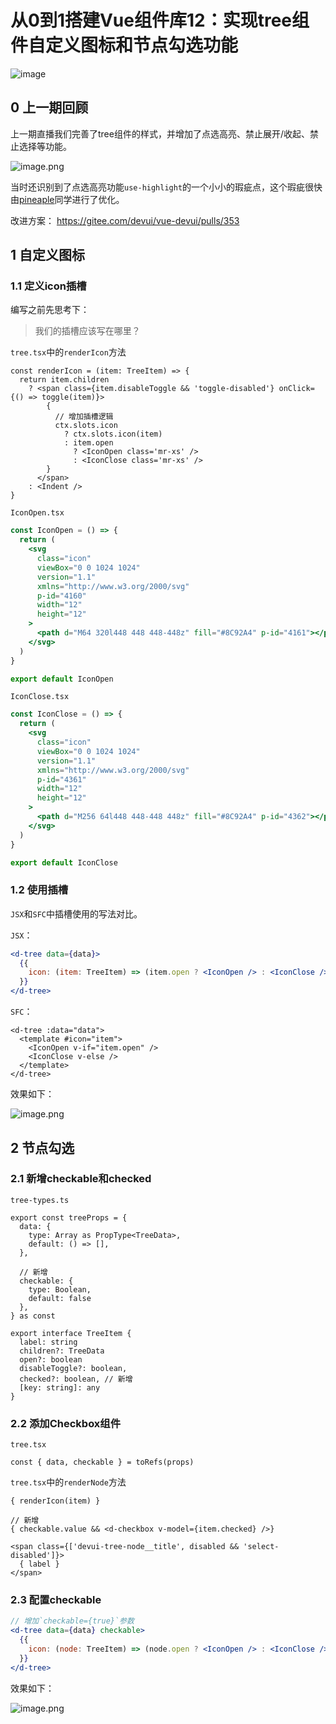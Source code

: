# 从0到1搭建Vue组件库12：实现tree组件自定义图标和节点勾选功能

![image](https://user-images.githubusercontent.com/9566362/201510832-b75d2952-47b7-40c9-a363-f903840cc91b.png)

## 0 上一期回顾

上一期直播我们完善了tree组件的样式，并增加了点选高亮、禁止展开/收起、禁止选择等功能。

![image.png](https://p1-juejin.byteimg.com/tos-cn-i-k3u1fbpfcp/dba0ecccabd4444d87372561d387d57c~tplv-k3u1fbpfcp-watermark.image?)

当时还识别到了点选高亮功能`use-highlight`的一个小小的瑕疵点，这个瑕疵很快由[pineaple](https://gitee.com/pineaple)同学进行了优化。

改进方案：
https://gitee.com/devui/vue-devui/pulls/353

## 1 自定义图标

### 1.1 定义icon插槽

编写之前先思考下：

> 我们的插槽应该写在哪里？

`tree.tsx`中的`renderIcon`方法

```
const renderIcon = (item: TreeItem) => {
  return item.children
    ? <span class={item.disableToggle && 'toggle-disabled'} onClick={() => toggle(item)}>
        {
          // 增加插槽逻辑
          ctx.slots.icon 
            ? ctx.slots.icon(item)
            : item.open
              ? <IconOpen class='mr-xs' />
              : <IconClose class='mr-xs' />
        }
      </span>
    : <Indent />
}
```

`IconOpen.tsx`
```jsx
const IconOpen = () => {
  return (
    <svg
      class="icon"
      viewBox="0 0 1024 1024"
      version="1.1"
      xmlns="http://www.w3.org/2000/svg"
      p-id="4160"
      width="12"
      height="12"
    >
      <path d="M64 320l448 448 448-448z" fill="#8C92A4" p-id="4161"></path>
    </svg>
  )
}

export default IconOpen
```

`IconClose.tsx`
```jsx
const IconClose = () => {
  return (
    <svg
      class="icon"
      viewBox="0 0 1024 1024"
      version="1.1"
      xmlns="http://www.w3.org/2000/svg"
      p-id="4361"
      width="12"
      height="12"
    >
      <path d="M256 64l448 448-448 448z" fill="#8C92A4" p-id="4362"></path>
    </svg>
  )
}

export default IconClose
```

### 1.2 使用插槽

`JSX`和`SFC`中插槽使用的写法对比。

`JSX`：

```jsx
<d-tree data={data}>
  {{
    icon: (item: TreeItem) => (item.open ? <IconOpen /> : <IconClose />),
  }}
</d-tree>
```

`SFC`：

```vue
<d-tree :data="data">
  <template #icon="item">
    <IconOpen v-if="item.open" />
    <IconClose v-else />
  </template>
</d-tree>
```

效果如下：

![image.png](https://p9-juejin.byteimg.com/tos-cn-i-k3u1fbpfcp/e3159acdf9024198a85ad0fc2b110635~tplv-k3u1fbpfcp-watermark.image?)

## 2 节点勾选

### 2.1 新增checkable和checked

`tree-types.ts`

```
export const treeProps = {
  data: {
    type: Array as PropType<TreeData>,
    default: () => [],
  },
  
  // 新增
  checkable: {
    type: Boolean,
    default: false
  },
} as const

export interface TreeItem {
  label: string
  children?: TreeData
  open?: boolean
  disableToggle?: boolean,
  checked?: boolean, // 新增
  [key: string]: any
}
```

### 2.2 添加Checkbox组件

`tree.tsx`

```
const { data, checkable } = toRefs(props)
```

`tree.tsx`中的`renderNode`方法

```
{ renderIcon(item) }

// 新增
{ checkable.value && <d-checkbox v-model={item.checked} />}

<span class={['devui-tree-node__title', disabled && 'select-disabled']}>
  { label }
</span>
```

### 2.3 配置checkable

```jsx
// 增加`checkable={true}`参数
<d-tree data={data} checkable>
  {{
    icon: (node: TreeItem) => (node.open ? <IconOpen /> : <IconClose />),
  }}
</d-tree>
```

效果如下：

![image.png](https://p6-juejin.byteimg.com/tos-cn-i-k3u1fbpfcp/ea29cc8ac32e489cb7ebd47a76fb7786~tplv-k3u1fbpfcp-watermark.image?)



<EditInfo time="2021年12月09日 19:22" title="阅读 3707 ·  点赞 40 ·  评论 13 ·  收藏 19" />


